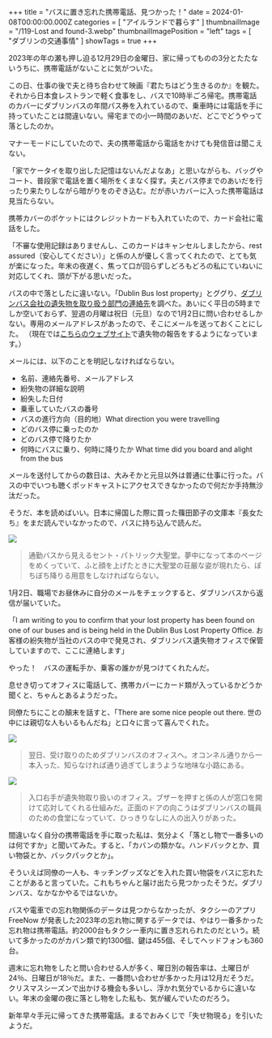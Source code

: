 +++
title = "バスに置き忘れた携帯電話、見つかった！"
date = 2024-01-08T00:00:00.000Z
categories = [ "アイルランドで暮らす" ]
thumbnailImage = "/119-Lost and found-3.webp"
thumbnailImagePosition = "left"
tags = [ "ダブリンの交通事情" ]
showTags = true
+++

2023年の年の瀬も押し迫る12月29日の金曜日、家に帰ってものの3分とたたないうちに、携帯電話がないことに気がついた。

<!--more-->

この日、仕事の後で夫と待ち合わせて映画『君たちはどう生きるのか』を観た。それから日本食レストランで軽く食事をし、バスで10時半ごろ帰宅。携帯電話のカバーにダブリンバスの年間パス券を入れているので、乗車時には電話を手に持っていたことは間違いない。帰宅までの小一時間のあいだ、どこでどうやって落としたのか。

マナーモードにしていたので、夫の携帯電話から電話をかけても発信音は聞こえない。

「家でケータイを取り出した記憶はないんだよなあ」と思いながらも、バッグやコート、普段家で電話を置く場所をくまなく探す。夫とバス停までのあいだを行ったり来たりしながら暗がりをのぞき込む。だが赤いカバーに入った携帯電話は見当たらない。

携帯カバーのポケットにはクレジットカードも入れていたので、カード会社に電話をした。

「不審な使用記録はありませんし、このカードはキャンセルしましたから、rest assured（安心してください）」と係の人が優しく言ってくれたので、とても気が楽になった。年末の夜遅く、焦って口が回らずしどろもどろの私にていねいに対応してくれ、頭が下がる思いだった。

バスの中で落としたに違いない。「Dublin Bus lost property」とググり、[ダブリンバス会社の遺失物を取り扱う部門の連絡先](https://www.dublinbus.ie/lost-property-department)を調べた。あいにく平日の5時までしか空いておらず、翌週の月曜は祝日（元旦）なので1月2日に問い合わせるしかない。専用のメールアドレスがあったので、そこにメールを送っておくことにした。 （現在では[こちらのウェブサイト](https://www.transportforireland.ie/support/report-lost-property/)で遺失物の報告をするようになっています。）

メールには、以下のことを明記しなければならない。

* 名前、連絡先番号、メールアドレス
* 紛失物の詳細な説明
* 紛失した日付
* 乗車していたバスの番号
* バスの進行方向（目的地）What direction you were travelling
* どのバス停に乗ったのか
* どのバス停で降りたか
* 何時にバスに乗り、何時に降りたか What time did you board and alight from the bus

メールを送付してからの数日は、大みそかと元旦以外は普通に仕事に行った。バスの中でいつも聴くポッドキャストにアクセスできなかったので何だか手持無沙汰だった。

そうだ、本を読めばいい。日本に帰国した際に買った篠田節子の文庫本『長女たち』をまだ読んでいなかったので、バスに持ち込んで読んだ。

![](</119-Lost and found-1.webp>)

> 通勤バスから見えるセント・パトリック大聖堂。夢中になって本のページをめくっていて、ふと顔を上げたときに大聖堂の荘厳な姿が現れたら、ぼちぼち降りる用意をしなければならない。

1月2日、職場でお昼休みに自分のメールをチェックすると、ダブリンバスから返信が届いていた。

「I am writing to you to confirm that your lost property has been found on one of our buses and is being held in the Dublin Bus Lost Property Office. お客様の紛失物が当社のバスの中で発見され、ダブリンバス遺失物オフィスで保管していますので、ここに連絡します」

やった！　バスの運転手か、乗客の誰かが見つけてくれたんだ。

息せき切ってオフィスに電話して、携帯カバーにカード類が入っているかどうか聞くと、ちゃんとあるようだった。

同僚たちにことの顛末を話すと、「There are some nice people out there. 世の中には親切な人もいるもんだね」と口々に言って喜んでくれた。

![](</119-Lost and found-2.webp>)

> 翌日、受け取りのためダブリンバスのオフィスへ。オコンネル通りから一本入った、知らなければ通り過ぎてしまうような地味な小路にある。

![](</119-Lost and found-3.webp>)

> 入口右手が遺失物取り扱いのオフィス。ブザーを押すと係の人が窓口を開けて応対してくれる仕組みだ。正面のドアの向こうはダブリンバスの職員のための食堂になっていて、ひっきりなしに人の出入りがあった。

間違いなく自分の携帯電話を手に取った私は、気分よく「落とし物で一番多いのは何ですか」と聞いてみた。すると、「カバンの類かな。ハンドバックとか、買い物袋とか、バックパックとか」。

そういえば同僚の一人も、キッチングッズなどを入れた買い物袋をバスに忘れたことがあると言っていた。これもちゃんと届け出たら見つかったそうだ。ダブリンバス、なかなかやるではないか。

バスや電車での忘れ物関係のデータは見つからなかったが、タクシーのアプリ FreeNow が発表した2023年の忘れ物に関するデータでは、やはり一番多かった忘れ物は携帯電話。約2000台もタクシー車内に置き忘れられたのだという。続いて多かったのがカバン類で約1300個、鍵は455個、そしてヘッドフォンも360台。

週末に忘れ物をしたと問い合わせる人が多く、曜日別の報告率は、土曜日が24％、日曜日が18％だ。また、一番問い合わせが多かった月は12月だそうだ。クリスマスシーズンで出かける機会も多いし、浮かれ気分でいるからに違いない。年末の金曜の夜に落とし物をした私も、気が緩んでいたのだろう。

新年早々手元に帰ってきた携帯電話。まるでおみくじで「失せ物現る」を引いたようだ。
